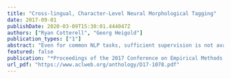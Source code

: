 ```yaml
---
title: "Cross-lingual, Character-Level Neural Morphological Tagging"
date: 2017-09-01
publishDate: 2020-03-09T15:30:01.444047Z
authors: ["Ryan Cotterell", "Georg Heigold"]
publication_types: ["1"]
abstract: "Even for common NLP tasks, sufficient supervision is not available in many languages -- morphological tagging is no exception. In the work presented here, we explore a transfer learning scheme, whereby we train character-level recurrent neural taggers to predict morphological taggings for high-resource languages and low-resource languages together. Learning joint character representations among multiple related languages successfully enables knowledge transfer from the high-resource languages to the low-resource ones."
featured: false
publication: "*Proceedings of the 2017 Conference on Empirical Methods in Natural Language Processin*"
url_pdf: "https://www.aclweb.org/anthology/D17-1078.pdf"
---
```


